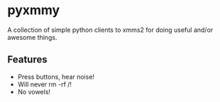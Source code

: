 pyxmmy
======

A collection of simple python clients to xmms2 for doing useful and/or awesome things.

Features
--------

 * Press buttons, hear noise!
 * Will never rm -rf /!
 * No vowels!

